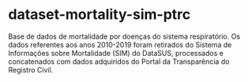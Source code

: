 # dataset-mortality-sim-ptrc
 Base de dados de mortalidade por doenças do sistema respiratório. Os dados referentes aos anos 2010-2019 foram retirados do Sistema de Informações sobre Mortalidade (SIM) do DataSUS, processados e concatenados com dados adquiridos do Portal da Transparência do Registro Civil.
